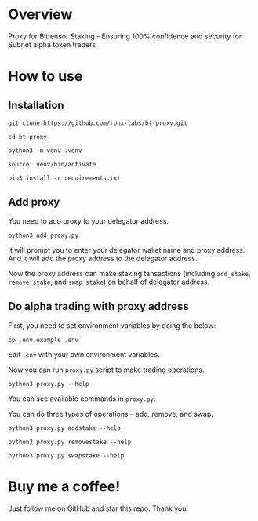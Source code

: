 # Overview

Proxy for Bittensor Staking - Ensuring 100% confidence and security for Subnet alpha token traders

# How to use

## Installation

```git clone https://github.com/ronx-labs/bt-proxy.git```

```cd bt-proxy```

```python3 -m venv .venv```

```source .venv/bin/activate```

```pip3 install -r requirements.txt```

## Add proxy

You need to add proxy to your delegator address.

```python3 add_proxy.py```

It will prompt you to enter your delegator wallet name and proxy address. And it will add the proxy address to the delegator address.

Now the proxy address can make staking tansactions (including `add_stake`, `remove_stake`, and `swap_stake`) on behalf of delegator address.

## Do alpha trading with proxy address

First, you need to set environment variables by doing the below:

```cp .env.example .env```

Edit `.env` with your own environment variables.

Now you can run `proxy.py` script to make trading operations.

```python3 proxy.py --help```

You can see available commands in `proxy.py`.

You can do three types of operations – add, remove, and swap.

```python3 proxy.py addstake --help```

```python3 proxy.py removestake --help```

```python3 proxy.py swapstake --help```

# Buy me a coffee!

Just follow me on GitHub and star this repo. Thank you!

